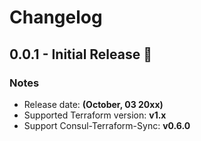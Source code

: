 # Changelog

## 0.0.1 - Initial Release 🎉

### Notes

- Release date: **(October, 03 20xx)**
- Supported Terraform version: **v1.x**
- Support Consul-Terraform-Sync: **v0.6.0**
